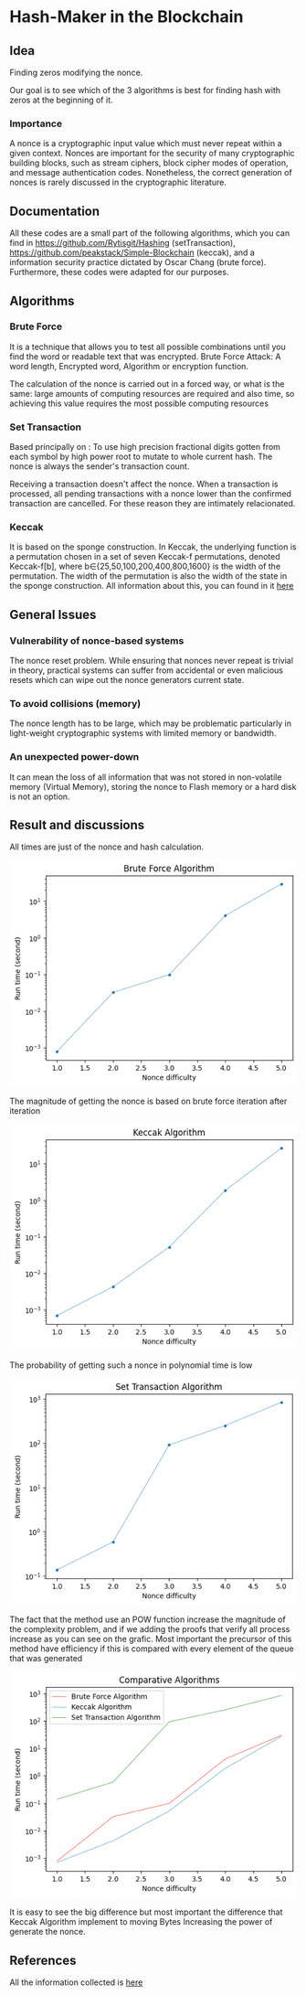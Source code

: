 # Hash-Maker in the Blockchain
## Idea
Finding zeros modifying the nonce.

Our goal is to see which of the 3 algorithms is best for finding hash with zeros at the beginning of it.

### Importance
A nonce is a cryptographic input value which must never repeat within a given context. Nonces are important for the security of many cryptographic building blocks, such as stream ciphers, block cipher modes of operation, and message authentication codes. Nonetheless, the correct generation of nonces is rarely discussed in the cryptographic literature.

## Documentation 
All these codes are a small part of the following algorithms, which you can find in https://github.com/Rytisgit/Hashing (setTransaction), https://github.com/peakstack/Simple-Blockchain (keccak), and a information security practice dictated by Oscar Chang (brute force). Furthermore, these codes were adapted for our purposes.

## Algorithms

### Brute Force
It is a technique that allows you to test all possible combinations until you find the word or readable text that was encrypted. Brute Force Attack: A word length, Encrypted word, Algorithm or encryption function.

The calculation of the nonce is carried out in a forced way, or what is the same: large amounts of computing resources are required and also time, so achieving this value requires the most possible computing resources

### Set Transaction
Based principally on :
To use high precision fractional digits gotten from each symbol by high power root to mutate to whole current hash. The nonce is always the sender's transaction count.

Receiving a transaction doesn't affect the nonce. When a transaction is processed, all pending transactions with a nonce lower than the confirmed transaction are cancelled. For these reason they are intimately relacionated.


### Keccak
It is based on the sponge construction. In Keccak, the underlying function is a permutation chosen in a set of seven Keccak-f  permutations, denoted Keccak-f[b], where  b∈{25,50,100,200,400,800,1600} is the width of the permutation. The width of the permutation is also the width of the state in the sponge construction. All information about this, you can found in it [here](https://keccak.team/keccak_specs_summary.html)

## General Issues

### Vulnerability of nonce-based systems
The nonce reset problem. While ensuring that nonces never repeat is trivial in theory, practical systems can suffer from accidental or even malicious resets which can wipe out the nonce generators current state.

### To avoid collisions (memory)
The nonce length has to be large, which may be problematic particularly in light-weight cryptographic systems with limited memory or bandwidth.

### An unexpected power-down 
It can mean the loss of all information that was not stored in non-volatile memory (Virtual Memory), storing the nonce to Flash memory or a hard disk is not an option.

## Result and discussions

All times are just of the nonce and hash calculation. 

![bruteFroce](https://github.com/stalyn21/hashMaker/blob/master/images/bruteForce.png)

The magnitude of getting the nonce is based on brute force iteration after iteration

![keccak](https://github.com/stalyn21/hashMaker/blob/master/images/keccak.png)

The probability of getting such a nonce in polynomial time is low

![setTransaction](https://github.com/stalyn21/hashMaker/blob/master/images/setTransaction.png)

The fact that the method use an POW function increase the magnitude of the complexity problem, and if we adding the proofs that verify all process increase as you can see on the grafic. Most important the precursor of this method have efficiency if this is compared with every element of the queue that was generated

![comparativeAlgorithms](https://github.com/stalyn21/hashMaker/blob/master/images/comparativeAlgorithms.png)

It is easy to see the big difference but most important the difference that Keccak Algorithm implement to moving Bytes
Increasing the power of generate the nonce.


## References
All the information collected is [here](https://github.com/stalyn21/hashMaker/blob/master/info/links.txt)
